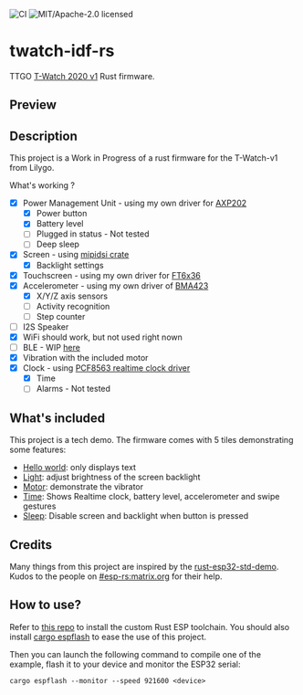 ![CI](https://github.com/pyaillet/esp-idf-ble/workflows/Continuous%20integration/badge.svg)
![MIT/Apache-2.0 licensed](https://img.shields.io/badge/license-MIT%2FApache--2.0-blue)

# twatch-idf-rs

TTGO [T-Watch 2020 v1](http://www.lilygo.cn/prod_view.aspx?TypeId=50053&Id=1380&FId=t3:50053:3) Rust firmware.

## Preview

[](./assets/demo.webm.mov)

## Description

This project is a Work in Progress of a rust firmware for the T-Watch-v1 from Lilygo.

What's working ?

- [x] Power Management Unit - using my own driver for [AXP202](https://github.com/pyaillet/axp20x-rs)
  - [x] Power button
  - [x] Battery level
  - [ ] Plugged in status - Not tested
  - [ ] Deep sleep
- [x] Screen - using [mipidsi crate](https://github.com/almindor/mipidsi)
  - [x] Backlight settings
- [x] Touchscreen - using my own driver for [FT6x36](https://github.com/pyaillet/ft6x36-rs)
- [x] Accelerometer - using my own driver of [BMA423](https://github.com/pyaillet/bma423-rs/)
  - [x] X/Y/Z axis sensors
  - [ ] Activity recognition
  - [ ] Step counter
- [ ] I2S Speaker
- [x] WiFi should work, but not used right nown
- [ ] BLE - WIP [here](https://github.com/pyaillet/esp-idf-ble)
- [x] Vibration with the included motor
- [x] Clock - using [PCF8563 realtime clock driver](https://github.com/nebelgrau77/pcf8563-rs)
  - [x] Time
  - [ ] Alarms - Not tested

## What's included

This project is a tech demo. The firmware comes with 5 tiles demonstrating some features:

- [Hello world](./src/tiles/hello.rs): only displays text
- [Light](./src/tiles/light.rs): adjust brightness of the screen backlight
- [Motor](./src/tiles/motor.rs): demonstrate the vibrator
- [Time](./src/tiles/time.rs): Shows Realtime clock, battery level, accelerometer and swipe gestures
- [Sleep](./src/tiles/sleep.rs): Disable screen and backlight when button is pressed

## Credits

Many things from this project are inspired by the [rust-esp32-std-demo](https://github.com/ivmarkov/rust-esp32-std-demo).
Kudos to the people on [#esp-rs:matrix.org](https://matrix.to/#/#esp-rs:matrix.org) for their help.

## How to use?

Refer to [this repo](https://github.com/esp-rs/rust-build) to install the custom Rust ESP toolchain. You should also install [cargo espflash](https://github.com/esp-rs/espflash) to ease the use of this project.

Then you can launch the following command to compile one of the example, flash it to your device and monitor the ESP32 serial:

`cargo espflash --monitor --speed 921600 <device>`

